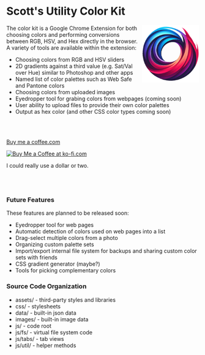 # Scott's Utility Color Kit

<img src="images/color-picker-logo.png" align="right" 
  alt="Color Kollector logo by Scott Mitting" 
  width="150" height="150" />

The color kit is a Google Chrome Extension for both choosing colors 
and performing conversions between RGB, HSV, and Hex directly in the browser.
A variety of tools are available within the extension:

* Choosing colors from RGB and HSV sliders
* 2D gradients against a third value (e.g. Sat/Val over Hue) similar to Photoshop and other apps
* Named list of color palettes such as Web Safe and Pantone colors
* Choosing colors from uploaded images
* Eyedropper tool for grabing colors from webpages (coming soon)
* User ability to upload files to provide their own color palettes
* Output as hex color (and other CSS color types coming soon)


<br><br>

<a href="https://buymeacoffee.com/scottmitting" target="_blank">Buy me a coffee.com</a>

<a href="https://ko-fi.com/N4N2113HUS" target="_blank">
     <img height="36" style="border:0;height:36px;" src="https://storage.ko-fi.com/cdn/kofi2.png?v=3" alt="Buy Me a Coffee at ko-fi.com">
</a>

I could really use a dollar or two.


<br><br>



### Future Features

These features are planned to be released soon:

* Eyedropper tool for web pages
* Automatic detection of colors used on web pages into a list
* Drag-select multiple colors from a photo
* Organizing custom palette sets
* Import/export internal file system for backups and sharing custom color sets with friends
* CSS gradient generator (maybe?)
* Tools for picking complementary colors


### Source Code Organization

* assets/ - third-party styles and libraries
* css/ - stylesheets
* data/ - built-in json data
* images/ - built-in image data 
* js/ - code root
* js/fs/ - virtual file system code
* js/tabs/ - tab views
* js/util/ - helper methods


